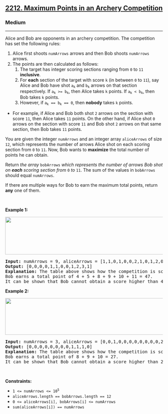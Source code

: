 <h2><a href="https://leetcode.com/problems/maximum-points-in-an-archery-competition/">2212. Maximum Points in an Archery Competition</a></h2><h3>Medium</h3><hr><div style="user-select: auto;"><p style="user-select: auto;">Alice and Bob are opponents in an archery competition. The competition has set the following rules:</p>

<ol style="user-select: auto;">
	<li style="user-select: auto;">Alice first shoots <code style="user-select: auto;">numArrows</code> arrows and then Bob shoots <code style="user-select: auto;">numArrows</code> arrows.</li>
	<li style="user-select: auto;">The points are then calculated as follows:
	<ol style="user-select: auto;">
		<li style="user-select: auto;">The target has integer scoring sections ranging from <code style="user-select: auto;">0</code> to <code style="user-select: auto;">11</code> <strong style="user-select: auto;">inclusive</strong>.</li>
		<li style="user-select: auto;">For <strong style="user-select: auto;">each</strong> section of the target with score <code style="user-select: auto;">k</code> (in between <code style="user-select: auto;">0</code> to <code style="user-select: auto;">11</code>), say Alice and Bob have shot <code style="user-select: auto;">a<sub style="user-select: auto;">k</sub></code> and <code style="user-select: auto;">b<sub style="user-select: auto;">k</sub></code> arrows on that section respectively. If <code style="user-select: auto;">a<sub style="user-select: auto;">k</sub> &gt;= b<sub style="user-select: auto;">k</sub></code>, then Alice takes <code style="user-select: auto;">k</code> points. If <code style="user-select: auto;">a<sub style="user-select: auto;">k</sub> &lt; b<sub style="user-select: auto;">k</sub></code>, then Bob takes <code style="user-select: auto;">k</code> points.</li>
		<li style="user-select: auto;">However, if <code style="user-select: auto;">a<sub style="user-select: auto;">k</sub> == b<sub style="user-select: auto;">k</sub> == 0</code>, then <strong style="user-select: auto;">nobody</strong> takes <code style="user-select: auto;">k</code> points.</li>
	</ol>
	</li>
</ol>

<ul style="user-select: auto;">
	<li style="user-select: auto;">
	<p style="user-select: auto;">For example, if Alice and Bob both shot <code style="user-select: auto;">2</code> arrows on the section with score <code style="user-select: auto;">11</code>, then Alice takes <code style="user-select: auto;">11</code> points. On the other hand, if Alice shot <code style="user-select: auto;">0</code> arrows on the section with score <code style="user-select: auto;">11</code> and Bob shot <code style="user-select: auto;">2</code> arrows on that same section, then Bob takes <code style="user-select: auto;">11</code> points.</p>
	</li>
</ul>

<p style="user-select: auto;">You are given the integer <code style="user-select: auto;">numArrows</code> and an integer array <code style="user-select: auto;">aliceArrows</code> of size <code style="user-select: auto;">12</code>, which represents the number of arrows Alice shot on each scoring section from <code style="user-select: auto;">0</code> to <code style="user-select: auto;">11</code>. Now, Bob wants to <strong style="user-select: auto;">maximize</strong> the total number of points he can obtain.</p>

<p style="user-select: auto;">Return <em style="user-select: auto;">the array </em><code style="user-select: auto;">bobArrows</code><em style="user-select: auto;"> which represents the number of arrows Bob shot on <strong style="user-select: auto;">each</strong> scoring section from </em><code style="user-select: auto;">0</code><em style="user-select: auto;"> to </em><code style="user-select: auto;">11</code>. The sum of the values in <code style="user-select: auto;">bobArrows</code> should equal <code style="user-select: auto;">numArrows</code>.</p>

<p style="user-select: auto;">If there are multiple ways for Bob to earn the maximum total points, return <strong style="user-select: auto;">any</strong> one of them.</p>

<p style="user-select: auto;">&nbsp;</p>
<p style="user-select: auto;"><strong style="user-select: auto;">Example 1:</strong></p>
<img alt="" src="https://assets.leetcode.com/uploads/2022/02/24/ex1.jpg" style="width: 600px; height: 120px; user-select: auto;">
<pre style="user-select: auto;"><strong style="user-select: auto;">Input:</strong> numArrows = 9, aliceArrows = [1,1,0,1,0,0,2,1,0,1,2,0]
<strong style="user-select: auto;">Output:</strong> [0,0,0,0,1,1,0,0,1,2,3,1]
<strong style="user-select: auto;">Explanation:</strong> The table above shows how the competition is scored. 
Bob earns a total point of 4 + 5 + 8 + 9 + 10 + 11 = 47.
It can be shown that Bob cannot obtain a score higher than 47 points.
</pre>

<p style="user-select: auto;"><strong style="user-select: auto;">Example 2:</strong></p>
<img alt="" src="https://assets.leetcode.com/uploads/2022/02/24/ex2new.jpg" style="width: 600px; height: 117px; user-select: auto;">
<pre style="user-select: auto;"><strong style="user-select: auto;">Input:</strong> numArrows = 3, aliceArrows = [0,0,1,0,0,0,0,0,0,0,0,2]
<strong style="user-select: auto;">Output:</strong> [0,0,0,0,0,0,0,0,1,1,1,0]
<strong style="user-select: auto;">Explanation:</strong> The table above shows how the competition is scored.
Bob earns a total point of 8 + 9 + 10 = 27.
It can be shown that Bob cannot obtain a score higher than 27 points.
</pre>

<p style="user-select: auto;">&nbsp;</p>
<p style="user-select: auto;"><strong style="user-select: auto;">Constraints:</strong></p>

<ul style="user-select: auto;">
	<li style="user-select: auto;"><code style="user-select: auto;">1 &lt;= numArrows &lt;= 10<sup style="user-select: auto;">5</sup></code></li>
	<li style="user-select: auto;"><code style="user-select: auto;">aliceArrows.length == bobArrows.length == 12</code></li>
	<li style="user-select: auto;"><code style="user-select: auto;">0 &lt;= aliceArrows[i], bobArrows[i] &lt;= numArrows</code></li>
	<li style="user-select: auto;"><code style="user-select: auto;">sum(aliceArrows[i]) == numArrows</code></li>
</ul>
</div>